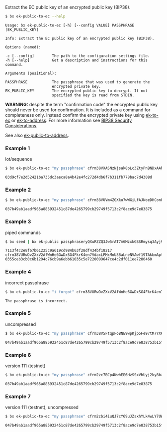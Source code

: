 Extract the EC public key of an encrypted public key (BIP38).  
```sh
$ bx ek-public-to-ec --help
```
```
Usage: bx ek-public-to-ec [-h] [--config VALUE] PASSPHRASE               
[EK_PUBLIC_KEY]                                                          

Info: Extract the EC public key of an encrypted public key (BIP38).      

Options (named):

-c [--config]        The path to the configuration settings file.        
-h [--help]          Get a description and instructions for this command.

Arguments (positional):

PASSPHRASE           The passphrase that was used to generate the        
                     encrypted private key.                              
EK_PUBLIC_KEY        The encrypted public key to decrypt. If not         
                     specified the key is read from STDIN.
```
**WARNING:** despite the term "confirmation code" the encrypted public key should never be used for confirmation. It is included as a command for completeness only. Instead confirm the encrypted private key using [ek-to-ec](bx-ek-to-ec) or [ek-to-address](bx-ek-to-address). For more information see [BIP38 Security Considerations](https://github.com/libbitcoin/libbitcoin/wiki/BIP38-Security-Considerations).

See also [ek-public-to-address](bx-ek-public-to-address).
### Example 1
lot/sequence
```sh
$ bx ek-public-to-ec "my passphrase" cfrm38VXASNzNjsak8pLc3ZtyPnBNDxAAbB18KMMCSjf8ZhW3FVTeuw2r9J3tyAUNyhfM7VMZuP
```
```
03d9cf7e2d52421ba735dc3aeca8a4b42e4fc272d4db6f7b311fb778bac7d4308d
```
### Example 2
```sh
$ bx ek-public-to-ec "my passphrase" cfrm38VUVm4ZGXku7wWGiLfAJNoeDHConFb9CugfTnR1SQC1jf3uwyKULmCMk4SUhsXasMyPcA9
```
```
037b49ab1aadf965a885932451c87de4265799cb29749f5713c2f8ace9d7e83875
```
### Example 3
piped commands
```sh
$ bx seed | bx ek-public passphraseryQXuRZZQ3Jw5rAT7m6MzxkGSSRmysq3Ayj9vuEHEnbVPJSmRQ2xYFKDKjGYrq | bx ek-public-to-ec "my passphrase"
```
```
7113f4c2e8f67b61225c9a619cd984b63f28df434bf18217
cfrm38VURwDvZXxV2AfWnHe6GwDxSG4FkrK4en7VdaxLPMxMnU8BaLneNVAwf19TAkbmAptNNaH
0355ceb3cb0c6b1294c76cb9a6ebb61035c5e7220099647ce4c2df011ee7280460
```
### Example 4
incorrect passphrase
```sh
$ bx ek-public-to-ec "i forgot" cfrm38VURwDvZXxV2AfWnHe6GwDxSG4FkrK4en7VdaxLPMxMnU8BaLneNVAwf19TAkbmAptNNaH
```
```
The passphrase is incorrect.
```
### Example 5
uncompressed
```sh
$ bx ek-public-to-ec "my passphrase" cfrm38V5FtqpFoBNE9wpKjp5Fe97tM7YX6brNPCjpb9uLiqENKfeHHUKLd2VrvQhuHVUwgNVaSt
```
```
047b49ab1aadf965a885932451c87de4265799cb29749f5713c2f8ace9d7e838753b15f90fb4032de40029a80c45bf9d8fc8653d81b4f18d36464840ddce50a4f9
```
### Example 6
version 111 (testnet)
```sh
$ bx ek-public-to-ec "my passphrase" cfrm2zc7BCp4KwhEE6HzSSxVhUyj2ky8bzvSLEqmAPcakQXb49uFQ87UEg8EhbuwA33t8db2fYW
```
```
037b49ab1aadf965a885932451c87de4265799cb29749f5713c2f8ace9d7e83875
```
### Example 7
version 111 (testnet), uncompressed
```sh
$ bx ek-public-to-ec "my passphrase" cfrm2zbi4iuQJ7cY69uJZsxhYLk4wLY7UWQiZ1wH5b3pEnzczSH3GHY3hAyV5AiWmU7mpk2Bqqc
```
```
047b49ab1aadf965a885932451c87de4265799cb29749f5713c2f8ace9d7e838753b15f90fb4032de40029a80c45bf9d8fc8653d81b4f18d36464840ddce50a4f9
```